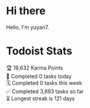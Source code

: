 # Hi there

Hello, I'm yuyan7.

# Todoist Stats

<!-- TODO-IST:START -->
🏆  19,632 Karma Points           
🌸  Completed 0 tasks today           
🗓  Completed 0 tasks this week           
✅  Completed 3,693 tasks so far           
⏳  Longest streak is 121 days
<!-- TODO-IST:END -->

